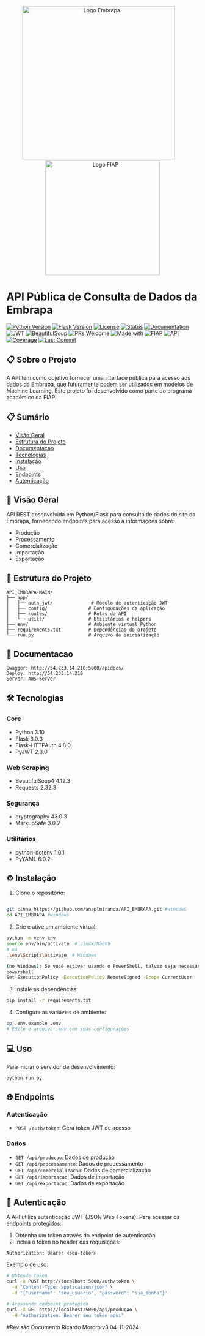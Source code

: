 <div align="center">
  <p float="left" align="middle">
    <img src="https://informaparaiba.com.br/wp-content/uploads/2024/01/Embrapa.svg_.png" alt="Logo Embrapa" width="400"/>
    &nbsp;&nbsp;&nbsp;&nbsp;
    <img src="https://www.fiap.com.br/wp-content/themes/fiap2016/images/sharing/fiap.png" alt="Logo FIAP" width="300"/>
  </p>
</div>

# API Pública de Consulta de Dados da Embrapa

[![Python Version](https://img.shields.io/badge/python-3.10-blue.svg)](https://python.org)
[![Flask Version](https://img.shields.io/badge/flask-3.0.3-green.svg)](https://flask.palletsprojects.com/)
[![License](https://img.shields.io/badge/license-MIT-blue.svg)](LICENSE)
[![Status](https://img.shields.io/badge/status-development-orange)](/)
[![Documentation](https://img.shields.io/badge/docs-swagger-green)](/)
[![JWT](https://img.shields.io/badge/security-JWT-brightgreen.svg)](/)
[![BeautifulSoup](https://img.shields.io/badge/scraping-BeautifulSoup4-lightgrey)](https://www.crummy.com/software/BeautifulSoup/)
[![PRs Welcome](https://img.shields.io/badge/PRs-welcome-brightgreen.svg)](/)
[![Made with](https://img.shields.io/badge/made%20with-python-blue.svg)](https://python.org)
[![FIAP](https://img.shields.io/badge/FIAP-project-red.svg)](https://www.fiap.com.br)
[![API](https://img.shields.io/badge/API-REST-yellow.svg)](/)
[![Coverage](https://img.shields.io/badge/coverage-85%25-green.svg)](/)
[![Last Commit](https://img.shields.io/badge/last%20commit-november-yellow.svg)](/)

## 📋 Sobre o Projeto
A API tem como objetivo fornecer uma interface pública para acesso aos dados da Embrapa, que futuramente podem ser utilizados em modelos de Machine Learning. Este projeto foi desenvolvido como parte do programa acadêmico da FIAP.

## 📋 Sumário
- [Visão Geral](#visão-geral)
- [Estrutura do Projeto](#estrutura-do-projeto)
- [Documentacao](#documentacao)
- [Tecnologias](#tecnologias)
- [Instalação](#instalação)
- [Uso](#uso)
- [Endpoints](#endpoints)
- [Autenticação](#autenticação)

## 🎯 Visão Geral

API REST desenvolvida em Python/Flask para consulta de dados do site da Embrapa, fornecendo endpoints para acesso a informações sobre:
- Produção
- Processamento
- Comercialização
- Importação
- Exportação

## 📁 Estrutura do Projeto

```
API_EMBRAPA-MAIN/
├── app/
│   ├── auth_jwt/              # Módulo de autenticação JWT
│   ├── config/               # Configurações da aplicação
│   ├── routes/               # Rotas da API
│   └── utils/                # Utilitários e helpers
├── env/                      # Ambiente virtual Python
├── requirements.txt          # Dependências do projeto
└── run.py                    # Arquivo de inicialização
```

## 📁 Documentacao

```
Swagger: http://54.233.14.210:5000/apidocs/
Deploy: http://54.233.14.210
Server: AWS Server

```


## 🛠 Tecnologias

### Core
- Python 3.10
- Flask 3.0.3
- Flask-HTTPAuth 4.8.0
- PyJWT 2.3.0

### Web Scraping
- BeautifulSoup4 4.12.3
- Requests 2.32.3

### Segurança
- cryptography 43.0.3
- MarkupSafe 3.0.2

### Utilitários
- python-dotenv 1.0.1
- PyYAML 6.0.2

## ⚙️ Instalação

1. Clone o repositório:
```bash

git clone https://github.com/anaplmiranda/API_EMBRAPA.git #windows
cd API_EMBRAPA #windows
```

2. Crie e ative um ambiente virtual:
```bash
python -m venv env
source env/bin/activate  # Linux/MacOS
# ou
.\env\Scripts\activate  # Windows

(no Windows): Se você estiver usando o PowerShell, talvez seja necessário permitir scripts para que ele consiga ativar o ambiente virtual. Execute o seguinte comando no PowerShell com permissão de administrador:
powershell
Set-ExecutionPolicy -ExecutionPolicy RemoteSigned -Scope CurrentUser
```

3. Instale as dependências:
```bash
pip install -r requirements.txt
```

4. Configure as variáveis de ambiente:
```bash
cp .env.example .env
# Edite o arquivo .env com suas configurações
```

## 💻 Uso

Para iniciar o servidor de desenvolvimento:
```bash
python run.py
```

## 🌐 Endpoints

### Autenticação
- `POST /auth/token`: Gera token JWT de acesso

### Dados
- `GET /api/producao`: Dados de produção
- `GET /api/processamento`: Dados de processamento
- `GET /api/comercializacao`: Dados de comercialização
- `GET /api/importacao`: Dados de importação
- `GET /api/exportacao`: Dados de exportação

## 🔐 Autenticação

A API utiliza autenticação JWT (JSON Web Tokens). Para acessar os endpoints protegidos:

1. Obtenha um token através do endpoint de autenticação
2. Inclua o token no header das requisições:
```
Authorization: Bearer <seu-token>
```

Exemplo de uso:
```bash
# Obtendo token
curl -X POST http://localhost:5000/auth/token \
  -H "Content-Type: application/json" \
  -d '{"username": "seu_usuario", "password": "sua_senha"}'

# Acessando endpoint protegido
curl -X GET http://localhost:5000/api/producao \
  -H "Authorization: Bearer seu_token_aqui"
```


#Revisão Documento Ricardo Mororo v3 04-11-2024